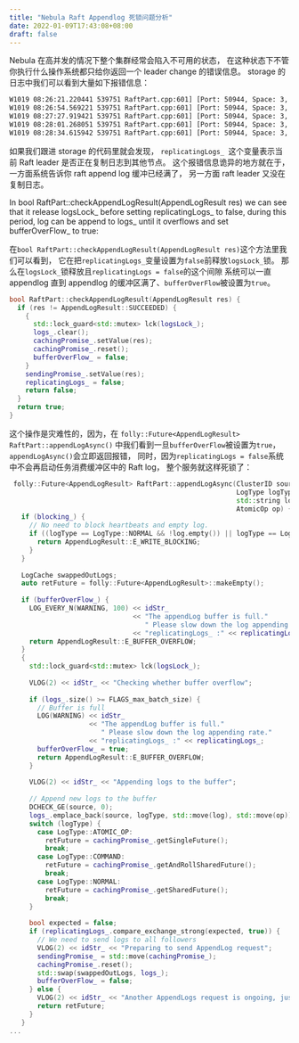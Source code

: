 ```yaml
---
title: "Nebula Raft Appendlog 死锁问题分析"
date: 2022-01-09T17:43:08+08:00
draft: false
---
```


Nebula 在高并发的情况下整个集群经常会陷入不可用的状态，
在这种状态下不管你执行什么操作系统都只给你返回一个 leader change 的错误信息。
storage 的日志中我们可以看到大量如下报错信息：

```txt
W1019 08:26:21.220441 539751 RaftPart.cpp:601] [Port: 50944, Space: 3, Part: 1] The appendLog buffer is full. Please slow down the log appending rate.replicatingLogs_ :0
W1019 08:26:54.569221 539751 RaftPart.cpp:601] [Port: 50944, Space: 3, Part: 1] The appendLog buffer is full. Please slow down the log appending rate.replicatingLogs_ :0
W1019 08:27:27.919421 539751 RaftPart.cpp:601] [Port: 50944, Space: 3, Part: 1] The appendLog buffer is full. Please slow down the log appending rate.replicatingLogs_ :0
W1019 08:28:01.268051 539751 RaftPart.cpp:601] [Port: 50944, Space: 3, Part: 1] The appendLog buffer is full. Please slow down the log appending rate.replicatingLogs_ :0
W1019 08:28:34.615942 539751 RaftPart.cpp:601] [Port: 50944, Space: 3, Part: 1] The appendLog buffer is full. Please slow down the log appending rate.replicatingLogs_ :0
```

如果我们跟进 storage 的代码里就会发现，
`replicatingLogs_ `这个变量表示当前 Raft leader 是否正在复制日志到其他节点。
这个报错信息诡异的地方就在于，一方面系统告诉你 raft append log 缓冲已经满了，
另一方面 raft leader 又没在复制日志。

In bool RaftPart::checkAppendLogResult(AppendLogResult res) we can see that it release logsLock_ before setting replicatingLogs_ to false, during this period, log can be append to logs_ until it overflows and set bufferOverFlow_ to true:

在`bool RaftPart::checkAppendLogResult(AppendLogResult res)`这个方法里我们可以看到，
它在把`replicatingLogs_`变量设置为`false`前释放`logsLock_`锁。
那么在`logsLock_`锁释放且`replicatingLogs = false`的这个间隙
系统可以一直 appendlog 直到 appendlog 的缓冲区满了、`bufferOverFlow`被设置为`true`。

```cpp
bool RaftPart::checkAppendLogResult(AppendLogResult res) { 
  if (res != AppendLogResult::SUCCEEDED) { 
    { 
      std::lock_guard<std::mutex> lck(logsLock_); 
      logs_.clear(); 
      cachingPromise_.setValue(res); 
      cachingPromise_.reset(); 
      bufferOverFlow_ = false; 
    } 
    sendingPromise_.setValue(res); 
    replicatingLogs_ = false; 
    return false; 
  } 
  return true; 
} 
```

这个操作是灾难性的，因为，在
`folly::Future<AppendLogResult> RaftPart::appendLogAsync()`
中我们看到一旦`bufferOverFlow`被设置为`true`，`appendLogAsync()`会立即返回报错，
同时，因为`replicatingLogs = false`系统中不会再启动任务消费缓冲区中的 Raft log，
整个服务就这样死锁了：

```cpp
 folly::Future<AppendLogResult> RaftPart::appendLogAsync(ClusterID source, 
                                                         LogType logType, 
                                                         std::string log, 
                                                         AtomicOp op) { 
   if (blocking_) { 
     // No need to block heartbeats and empty log. 
     if ((logType == LogType::NORMAL && !log.empty()) || logType == LogType::ATOMIC_OP) { 
       return AppendLogResult::E_WRITE_BLOCKING; 
     } 
   } 
  
   LogCache swappedOutLogs; 
   auto retFuture = folly::Future<AppendLogResult>::makeEmpty(); 
  
   if (bufferOverFlow_) { 
     LOG_EVERY_N(WARNING, 100) << idStr_ 
                               << "The appendLog buffer is full." 
                                  " Please slow down the log appending rate." 
                               << "replicatingLogs_ :" << replicatingLogs_; 
     return AppendLogResult::E_BUFFER_OVERFLOW; 
   } 
   { 
     std::lock_guard<std::mutex> lck(logsLock_); 
  
     VLOG(2) << idStr_ << "Checking whether buffer overflow"; 
  
     if (logs_.size() >= FLAGS_max_batch_size) { 
       // Buffer is full 
       LOG(WARNING) << idStr_ 
                    << "The appendLog buffer is full." 
                       " Please slow down the log appending rate." 
                    << "replicatingLogs_ :" << replicatingLogs_; 
       bufferOverFlow_ = true; 
       return AppendLogResult::E_BUFFER_OVERFLOW; 
     } 
  
     VLOG(2) << idStr_ << "Appending logs to the buffer"; 
  
     // Append new logs to the buffer 
     DCHECK_GE(source, 0); 
     logs_.emplace_back(source, logType, std::move(log), std::move(op)); 
     switch (logType) { 
       case LogType::ATOMIC_OP: 
         retFuture = cachingPromise_.getSingleFuture(); 
         break; 
       case LogType::COMMAND: 
         retFuture = cachingPromise_.getAndRollSharedFuture(); 
         break; 
       case LogType::NORMAL: 
         retFuture = cachingPromise_.getSharedFuture(); 
         break; 
     } 
  
     bool expected = false; 
     if (replicatingLogs_.compare_exchange_strong(expected, true)) { 
       // We need to send logs to all followers 
       VLOG(2) << idStr_ << "Preparing to send AppendLog request"; 
       sendingPromise_ = std::move(cachingPromise_); 
       cachingPromise_.reset(); 
       std::swap(swappedOutLogs, logs_); 
       bufferOverFlow_ = false; 
     } else { 
       VLOG(2) << idStr_ << "Another AppendLogs request is ongoing, just return"; 
       return retFuture; 
     } 
   } 
...
```

